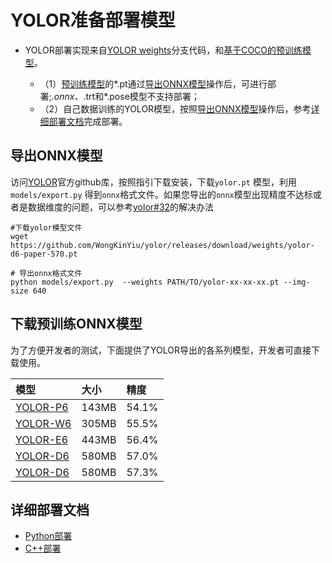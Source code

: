 # YOLOR准备部署模型

- YOLOR部署实现来自[YOLOR weights](https://github.com/WongKinYiu/yolor/releases/tag/weights)分支代码，和[基于COCO的预训练模型](https://github.com/WongKinYiu/yolor/releases/tag/weights)。

  - （1）[预训练模型](https://github.com/WongKinYiu/yolor/releases/tag/weights)的*.pt通过[导出ONNX模型](#导出ONNX模型)操作后，可进行部署;*.onnx、*.trt和*.pose模型不支持部署；
  - （2）自己数据训练的YOLOR模型，按照[导出ONNX模型](#%E5%AF%BC%E5%87%BAONNX%E6%A8%A1%E5%9E%8B)操作后，参考[详细部署文档](#详细部署文档)完成部署。


## 导出ONNX模型


  访问[YOLOR](https://github.com/WongKinYiu/yolor)官方github库，按照指引下载安装，下载`yolor.pt` 模型，利用 `models/export.py` 得到`onnx`格式文件。如果您导出的`onnx`模型出现精度不达标或者是数据维度的问题，可以参考[yolor#32](https://github.com/WongKinYiu/yolor/issues/32)的解决办法

  ```
  #下载yolor模型文件
  wget https://github.com/WongKinYiu/yolor/releases/download/weights/yolor-d6-paper-570.pt

  # 导出onnx格式文件
  python models/export.py  --weights PATH/TO/yolor-xx-xx-xx.pt --img-size 640
  ```

## 下载预训练ONNX模型

为了方便开发者的测试，下面提供了YOLOR导出的各系列模型，开发者可直接下载使用。

| 模型                                                               | 大小    | 精度    |
|:---------------------------------------------------------------- |:----- |:----- |
| [YOLOR-P6](https://bj.bcebos.com/paddlehub/fastdeploy/yolor-p6-paper-541-640-640.onnx) | 143MB | 54.1% |
| [YOLOR-W6](https://bj.bcebos.com/paddlehub/fastdeploy/yolor-w6-paper-555-640-640.onnx) | 305MB | 55.5% |
| [YOLOR-E6](https://bj.bcebos.com/paddlehub/fastdeploy/yolor-e6-paper-564-640-640.onnx ) | 443MB | 56.4% |
| [YOLOR-D6](https://bj.bcebos.com/paddlehub/fastdeploy/yolor-d6-paper-570-640-640.onnx) | 580MB | 57.0% |
| [YOLOR-D6](https://bj.bcebos.com/paddlehub/fastdeploy/yolor-d6-paper-573-640-640.onnx) | 580MB | 57.3% |




## 详细部署文档

- [Python部署](python)
- [C++部署](cpp)
